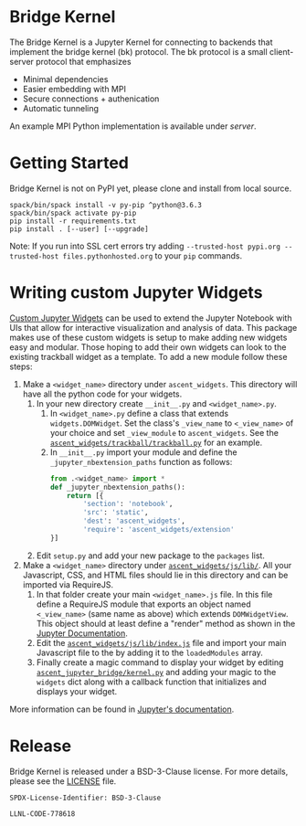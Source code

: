 # Bridge Kernel

The Bridge Kernel is a Jupyter Kernel for connecting to backends that implement the bridge kernel (bk)
protocol. The bk protocol is a small client-server protocol that emphasizes

* Minimal dependencies
* Easier embedding with MPI
* Secure connections + authenication
* Automatic tunneling

An example MPI Python implementation is available under *server*.

# Getting Started

Bridge Kernel is not on PyPI yet, please clone and install from local source.

```console
spack/bin/spack install -v py-pip ^python@3.6.3
spack/bin/spack activate py-pip
pip install -r requirements.txt
pip install . [--user] [--upgrade]
```

Note: If you run into SSL cert errors try adding `--trusted-host pypi.org --trusted-host files.pythonhosted.org` to your `pip` commands.

# Writing custom Jupyter Widgets
[Custom Jupyter Widgets](https://ipywidgets.readthedocs.io/en/latest/examples/Widget%20Custom.html) can be used to extend the Jupyter Notebook with UIs that allow for interactive visualization and analysis of data. This package makes use of these custom widgets is setup to make adding new widgets easy and modular. Those hoping to add their own widgets can look to the existing trackball widget as a template. To add a new module follow these steps:

1. Make a `<widget_name>` directory under `ascent_widgets`. This directory will have all the python code for your widgets.
    1. In your new directory create `__init__.py` and `<widget_name>.py`.
        1. In `<widget_name>.py` define a class that extends `widgets.DOMWidget`. Set the class's `_view_name` to `<_view_name>` of your choice and set `_view_module` to `ascent_widgets`. See the [`ascent_widgets/trackball/trackball.py`](./ascent_widgets/trackball/trackball.py) for an example.
        1. In `__init__.py` import your module and define the `_jupyter_nbextension_paths` function as follows:
            ```python
            from .<widget_name> import *
            def _jupyter_nbextension_paths():
                return [{
                    'section': 'notebook',
                    'src': 'static',
                    'dest': 'ascent_widgets',
                    'require': 'ascent_widgets/extension'
            }]
            ```
    1. Edit `setup.py` and add your new package to the `packages` list.
1. Make a `<widget_name>` directory under [`ascent_widgets/js/lib/`](./ascent_widgets/js/lib/). All your Javascript, CSS, and HTML files should lie in this directory and can be imported via RequireJS.
    1.  In that folder create your main `<widget_name>.js` file. In this file define a RequireJS module that exports an object named `<_view_name>` (same name as above) which extends `DOMWidgetView`. This object should at least define a "render" method as shown in the [Jupyter Documentation](https://ipywidgets.readthedocs.io/en/latest/examples/Widget%20Custom.html).
    1. Edit the [`ascent_widgets/js/lib/index.js`](ascent_widgets/js/lib/index.js) file and import your main Javascript file to the by adding it to the `loadedModules` array.
    1. Finally create a magic command to display your widget by editing [`ascent_jupyter_bridge/kernel.py`](`ascent_jupyter_bridge/kernel.py`) and adding your magic to the `widgets` dict along with a callback function that initializes and displays your widget.


More information can be found in [Jupyter's documentation](https://testnb.readthedocs.io/en/latest/examples/Notebook/Distributing%20Jupyter%20Extensions%20as%20Python%20Packages.html).


# Release

Bridge Kernel is released under a BSD-3-Clause license. For more details, please see the
[LICENSE](./LICENSE) file.

`SPDX-License-Identifier: BSD-3-Clause`

`LLNL-CODE-778618`
